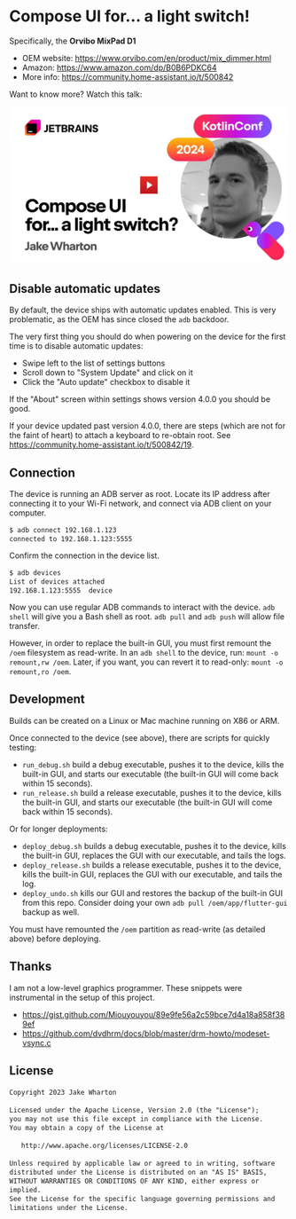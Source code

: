 # Compose UI for… a light switch!

Specifically, the **Orvibo MixPad D1**

 * OEM website: https://www.orvibo.com/en/product/mix_dimmer.html
 * Amazon: https://www.amazon.com/dp/B0B6PDKC64
 * More info: https://community.home-assistant.io/t/500842

 Want to know more? Watch this talk:

<a href="https://youtu.be/D0P5Lb-2uCY"><img src="youtube.png" width="640"/></a>


## Disable automatic updates

By default, the device ships with automatic updates enabled. This is very problematic,
as the OEM has since closed the `adb` backdoor.

The very first thing you should do when powering on the device for the first time
is to disable automatic updates:

- Swipe left to the list of settings buttons
- Scroll down to "System Update" and click on it
- Click the "Auto update" checkbox to disable it

If the "About" screen within settings shows version 4.0.0 you should be good.

If your device updated past version 4.0.0, there are steps (which are not for the faint of heart)
to attach a keyboard to re-obtain root. See https://community.home-assistant.io/t/500842/19.


## Connection

The device is running an ADB server as root. Locate its IP address after connecting it to
your Wi-Fi network, and connect via ADB client on your computer.

```
$ adb connect 192.168.1.123
connected to 192.168.1.123:5555
```

Confirm the connection in the device list.

```
$ adb devices
List of devices attached
192.168.1.123:5555	device
```

Now you can use regular ADB commands to interact with the device.
`adb shell` will give you a Bash shell as root.
`adb pull` and `adb push` will allow file transfer.

However, in order to replace the built-in GUI, you must first remount the `/oem` filesystem as read-write.
In an `adb shell` to the device, run: `mount -o remount,rw /oem`. Later, if you want, you can revert
it to read-only: `mount -o remount,ro /oem`.


## Development

Builds can be created on a Linux or Mac machine running on X86 or ARM.

Once connected to the device (see above), there are scripts for quickly testing:

 * `run_debug.sh` build a debug executable, pushes it to the device, kills the built-in GUI,
   and starts our executable (the built-in GUI will come back within 15 seconds).
 * `run_release.sh` build a release executable, pushes it to the device, kills the built-in GUI,
   and starts our executable (the built-in GUI will come back within 15 seconds).

Or for longer deployments:

 * `deploy_debug.sh` builds a debug executable, pushes it to the device, kills the built-in GUI,
   replaces the GUI with our executable, and tails the logs.
 * `deploy_release.sh` builds a release executable, pushes it to the device, kills the built-in GUI,
   replaces the GUI with our executable, and tails the log.
 * `deploy_undo.sh` kills our GUI and restores the backup of the built-in GUI from this repo.
   Consider doing your own `adb pull /oem/app/flutter-gui` backup as well.

You must have remounted the `/oem` partition as read-write (as detailed above) before deploying.


## Thanks

I am not a low-level graphics programmer.
These snippets were instrumental in the setup of this project.

- https://gist.github.com/Miouyouyou/89e9fe56a2c59bce7d4a18a858f389ef
- https://github.com/dvdhrm/docs/blob/master/drm-howto/modeset-vsync.c


## License

    Copyright 2023 Jake Wharton

    Licensed under the Apache License, Version 2.0 (the "License");
    you may not use this file except in compliance with the License.
    You may obtain a copy of the License at

       http://www.apache.org/licenses/LICENSE-2.0

    Unless required by applicable law or agreed to in writing, software
    distributed under the License is distributed on an "AS IS" BASIS,
    WITHOUT WARRANTIES OR CONDITIONS OF ANY KIND, either express or implied.
    See the License for the specific language governing permissions and
    limitations under the License.
